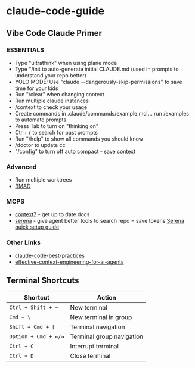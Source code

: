 # claude-code-guide
## Vibe Code Claude Primer

### ESSENTIALS
- Type "ultrathink" when using plane mode
- Type "/init to auto-generate initial CLAUDE.md (used in prompts to understand your repo better)
- YOLO MODE: Use "claude --dangerously-skip-permissions" to save time for your kids
- Run "/clear" when changing context
- Run multiple claude instances
- /context to check your usage
- Create commands in .claude/commands/example.md … run /examples to automate prompts
- Press Tab to turn on "thinking on"
- Ctr + r to search for past prompts
- Run "/help" to show all commands you should know
- /doctor to update cc
- "/config" to turn off auto compact - save context

### Advanced
- Run multiple worktrees
- [BMAD](https://github.com/bmad-code-org/BMAD-METHOD?tab=readme-ov-file)

### MCPS
- [context7](https://github.com/upstash/context7) - get up to date docs
- [serena](https://github.com/oraios/serena) - give agent better tools to search repo = save tokens [Serena quick setup guide](https://github.com/anthropics/claude-code)

### Other Links
- [claude-code-best-practices](https://www.anthropic.com/engineering/claude-code-best-practices)
- [effective-context-engineering-for-ai-agents](https://www.anthropic.com/engineering/effective-context-engineering-for-ai-agents)

## Terminal Shortcuts

| Shortcut | Action |
|----------|--------|
| `Ctrl + Shift + ~` | New terminal |
| `Cmd + \` | New terminal in group |
| `Shift + Cmd + [` | Terminal navigation |
| `Option + Cmd + ←/→` | Terminal group navigation |
| `Ctrl + C` | Interrupt terminal |
| `Ctrl + D` | Close terminal |
